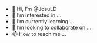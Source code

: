 - 👋 Hi, I’m @JosuLD
- 👀 I’m interested in ...
- 🌱 I’m currently learning ...
- 💞️ I’m looking to collaborate on ...
- 📫 How to reach me ...

<!---
JosuLD/JosuLD is a ✨ special ✨ repository because its `README.md` (this file) appears on your GitHub profile.
You can click the Preview link to take a look at your changes.
--->
